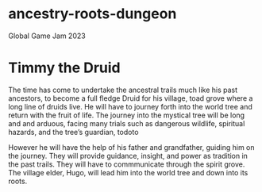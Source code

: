 # ancestry-roots-dungeon
Global Game Jam 2023

# Timmy the Druid 
The time has come to undertake the ancestral trails much like his past ancestors, to become a full fledge Druid for his village, toad grove where a long line of druids live.
He will have to journey forth into the world tree and return with the fruit of life. The journey into the mystical tree will be long and and arduous, facing many trials such as dangerous wildlife, spiritual hazards, and the tree’s guardian, todoto

However he will have the help of his father and grandfather, guiding him on the journey. They will provide guidance, insight, and power as tradition in the past trails. They will have to commmunicate through the spirit grove.
The village elder, Hugo, will lead him into the world tree and down into its roots.